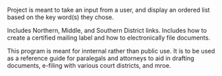 Project is meant to take an input from a user, and display an ordered list based on the key word(s) they chose. 

Includes Northern, Middle, and Southern District links. Includes how to create a certified mailing label and how to electronically file documents.

This program is meant for innternal rather than public use. It is to be used as a reference guide for paralegals and attorneys to aid in drafting documents, e-filing with various court districts, and mroe.
